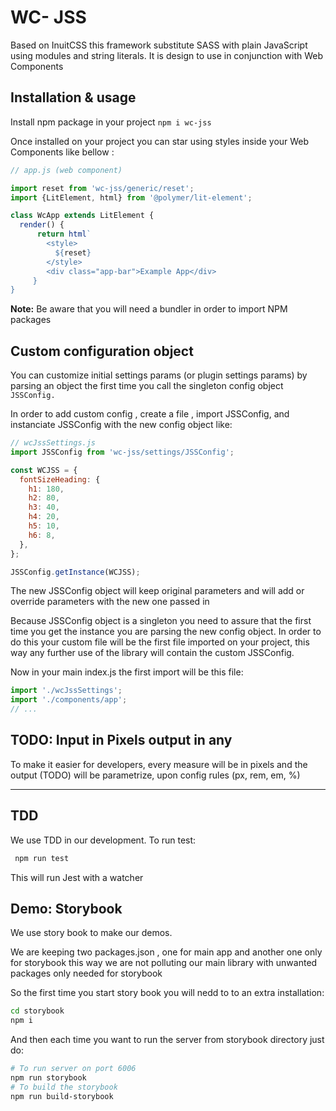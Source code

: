 # WC-  JSS
Based on InuitCSS this framework substitute SASS with plain JavaScript using modules and string 
literals.
It is design to use in conjunction with Web Components 

## Installation & usage
Install npm package in your project
`npm i wc-jss`

Once installed on your project you can star using styles inside your Web Components like bellow :
````javascript
// app.js (web component)

import reset from 'wc-jss/generic/reset';
import {LitElement, html} from '@polymer/lit-element';

class WcApp extends LitElement {
  render() {
      return html`
        <style>
          ${reset}
        </style>
        <div class="app-bar">Example App</div>
     }
}
````
**Note:** Be aware that you will need a bundler in order to import NPM packages

## Custom configuration object
You can customize initial settings params (or plugin settings params) by parsing an object the 
first time you call the singleton config object `JSSConfig.`

In order to add custom config , create a file , import JSSConfig, and instanciate JSSConfig 
with the new config object like:
````javascript
// wcJssSettings.js
import JSSConfig from 'wc-jss/settings/JSSConfig';

const WCJSS = {
  fontSizeHeading: {
    h1: 180,
    h2: 80,
    h3: 40,
    h4: 20,
    h5: 10,
    h6: 8,
  },
};

JSSConfig.getInstance(WCJSS);
````

The new JSSConfig object will keep original parameters and will add or override parameters with the 
new one passed in 

Because JSSConfig object is a singleton you need to assure that the first time you get the instance
you are parsing the new config object. In order to do this your custom file will be the first file 
imported on your project, this way any 
further use of the library will contain the custom JSSConfig.

Now in your main index.js the first import will be this file:
```javascript
import './wcJssSettings';
import './components/app';
// ...
```


## TODO: Input in Pixels output in any 
To make it easier for developers, every measure will be in pixels and the output (TODO) will be 
parametrize, upon config rules (px, rem, em, %) 
****

## TDD
We use TDD in our development. To run test:
 ````bash
  npm run test
````
This will run Jest with a watcher
 
## Demo: Storybook
We use story book to make our demos.

We are keeping two packages.json , one for main app and another one only for storybook
this way we are  not polluting our main library with unwanted packages only needed for storybook

So the first time you start story book you will nedd to to an extra installation:
 ```bash
cd storybook
npm i
```
And then each time you want to run the server from storybook directory just do:

```bash
# To run server on port 6006
npm run storybook
# To build the storybook 
npm run build-storybook
```




